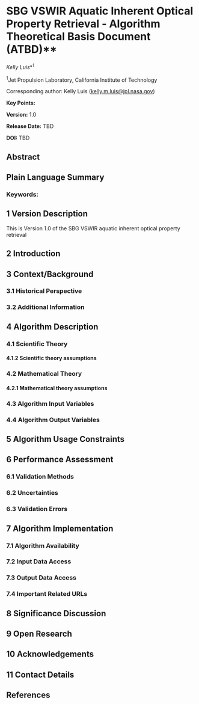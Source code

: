 # SBG VSWIR Aquatic Inherent Optical Property Retrieval - Algorithm Theoretical Basis Document (ATBD)**

*Kelly Luis**<sup>1</sup>

<sup>1</sup>Jet Propulsion Laboratory, California Institute of Technology

Corresponding author: Kelly Luis (kelly.m.luis@jpl.nasa.gov)

**Key Points:**

**Version:** 1.0

**Release Date:** TBD

**DOI:** TBD

## Abstract

## Plain Language Summary

### Keywords: 

## 1 Version Description

This is Version 1.0 of the SBG VSWIR aquatic inherent optical property retrieval

## 2 Introduction

## 3 Context/Background

### 3.1 Historical Perspective

### 3.2 Additional Information

## 4 Algorithm Description

### 4.1 Scientific Theory

#### 4.1.2 Scientific theory assumptions

### 4.2 Mathematical Theory

#### 4.2.1 Mathematical theory assumptions

### 4.3 Algorithm Input Variables

### 4.4 Algorithm Output Variables

## 5 Algorithm Usage Constraints

## 6 Performance Assessment

### 6.1 Validation Methods

### 6.2 Uncertainties

### 6.3 Validation Errors

## 7 Algorithm Implementation

### 7.1 Algorithm Availability

### 7.2 Input Data Access

### 7.3 Output Data Access

### 7.4 Important Related URLs

## 8 Significance Discussion

## 9 Open Research

## 10 Acknowledgements

## 11 Contact Details

## References